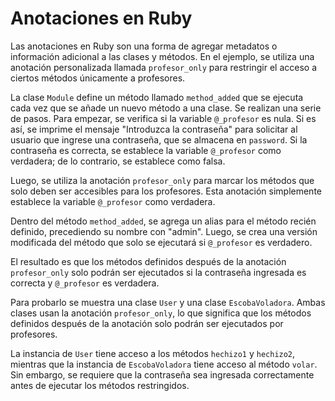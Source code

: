 # Anotaciones en Ruby

Las anotaciones en Ruby son una forma de agregar metadatos o información adicional a las clases y métodos. En el ejemplo, se utiliza una anotación personalizada llamada `profesor_only` para restringir el acceso a ciertos métodos únicamente a profesores.

La clase `Module` define un método llamado `method_added` que se ejecuta cada vez que se añade un nuevo método a una clase. Se realizan una serie de pasos. Para empezar, se verifica si la variable `@_profesor` es nula. Si es así, se imprime el mensaje "Introduzca la contraseña" para solicitar al usuario que ingrese una contraseña, que se almacena en `password`. Si la contraseña es correcta,  se establece la variable `@_profesor` como verdadera; de lo contrario, se establece como falsa.

Luego, se utiliza la anotación `profesor_only` para marcar los métodos que solo deben ser accesibles para los profesores. Esta anotación simplemente establece la variable `@_profesor` como verdadera.

Dentro del método `method_added`, se agrega un alias para el método recién definido, precediendo su nombre con "admin". Luego, se crea una versión modificada del método que solo se ejecutará si `@_profesor` es verdadero.

El resultado es que los métodos definidos después de la anotación `profesor_only` solo podrán ser ejecutados si la contraseña ingresada es correcta y `@_profesor` es verdadera.

Para probarlo se muestra una clase `User` y una clase `EscobaVoladora`. Ambas clases usan la anotación `profesor_only`, lo que significa que los métodos definidos después de la anotación solo podrán ser ejecutados por profesores.

La instancia de `User` tiene acceso a los métodos `hechizo1` y `hechizo2`, mientras que la instancia de `EscobaVoladora` tiene acceso al método `volar`. Sin embargo, se requiere que la contraseña sea ingresada correctamente antes de ejecutar los métodos restringidos.

